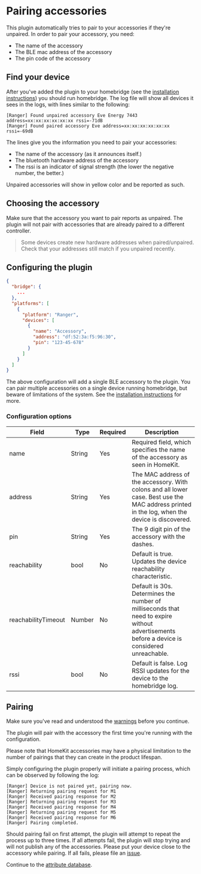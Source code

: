 # Pairing accessories

This plugin automatically tries to pair to your accessories if they're unpaired. In order to pair your accessory, you need:

- The name of the accessory
- The BLE mac address of the accessory
- The pin code of the accessory

## Find your device

After you've added the plugin to your homebridge (see the [installation instructions](../install.md)) you should run homebridge. The log file will show all devices it sees in the logs, with lines similar to the following:

```text
[Ranger] Found unpaired accessory Eve Energy 7443 address=xx:xx:xx:xx:xx:xx rssi=-71dB
[Ranger] Found paired accessory Eve address=xx:xx:xx:xx:xx:xx rssi=-69dB
```

The lines give you the information you need to pair your accessories:

- The name of the accessory (as it announces itself.)
- The bluetooth hardware address of the accessory
- The rssi is an indicator of signal strength (the lower the negative number, the better.)

Unpaired accessories will show in yellow color and be reported as such.

## Choosing the accessory

Make sure that the accessory you want to pair reports as unpaired. The plugin will not pair with accessories that are already paired to a different controller.

> Some devices create new hardware addresses when paired/unpaired. Check that your addresses still match if you unpaired
> recently.

## Configuring the plugin

```json
{
  "bridge": {
    ...
  },
  "platforms": [
    {
      "platform": "Ranger",
      "devices": [
        {
          "name": "Accessory",
          "address": "df:52:3a:f5:96:30",
          "pin": "123-45-678"
        }
      ]
    }
  ]
}
```

The above configuration will add a single BLE accessory to the plugin. You can pair multiple accessories on a single device running homebridge, but beware of limitations of the system. See the [installation instructions](../install.md) for more.

### Configuration options

| Field | Type | Required | Description |
|---|---|---|---|
| name | String | Yes | Required field, which specifies the name of the accessory as seen in HomeKit. |
| address | String | Yes | The MAC address of the accessory. With colons and all lower case. Best use the MAC address printed in the log, when the device is discovered. |
| pin | String | Yes | The 9 digit pin of the accessory with the dashes.
| reachability | bool | No | Default is true. Updates the device reachability characteristic. |
| reachabilityTimeout | Number | No | Default is 30s. Determines the number of milliseconds that need to expire without advertisements before a device is considered unreachable. |
| rssi | bool | No | Default is false. Log RSSI updates for the device to the homebridge log. |

## Pairing

Make sure you've read and understood the [warnings](../warnings.md) before you continue.

The plugin will pair with the accessory the first time you're running with the configuration.

Please note that HomeKit accessories may have a physical limitation to the number of pairings that they can create in the product lifespan.

Simply configuring the plugin properly will initiate a pairing process, which can be observed by following the log:

```text
[Ranger] Device is not paired yet, pairing now.
[Ranger] Returning pairing request for M1
[Ranger] Received pairing response for M2
[Ranger] Returning pairing request for M3
[Ranger] Received pairing response for M4
[Ranger] Returning pairing request for M5
[Ranger] Received pairing response for M6
[Ranger] Pairing completed.
```

Should pairing fail on first attempt, the plugin will attempt to repeat the process up to three times. If all attempts fail, the plugin will stop trying and will not publish any of the accessories. Please put your device close to the accessory while pairing. If all fails, please file an [issue](https://github.com/grover/homebridge-ranger/issues).

Continue to the [attribute database](attribute-database.md).